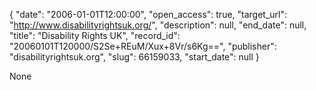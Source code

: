 {
  "date": "2006-01-01T12:00:00", 
  "open_access": true, 
  "target_url": "http://www.disabilityrightsuk.org/", 
  "description": null, 
  "end_date": null, 
  "title": "Disability Rights UK", 
  "record_id": "20060101T120000/S2Se+REuM/Xux+8Vr/s6Kg==", 
  "publisher": "disabilityrightsuk.org", 
  "slug": 66159033, 
  "start_date": null
}

None